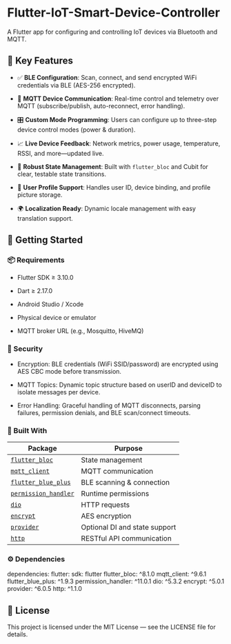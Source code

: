 # Flutter-IoT-Smart-Device-Controller

A Flutter app for configuring and controlling IoT devices via Bluetooth and MQTT.

## 🎯 Key Features

- ✅ **BLE Configuration**: Scan, connect, and send encrypted WiFi credentials via BLE (AES-256 encrypted).
  
- 📡 **MQTT Device Communication**: Real-time control and telemetry over MQTT (subscribe/publish, auto-reconnect, error handling).
  
- 🎛️ **Custom Mode Programming**: Users can configure up to three-step device control modes (power & duration).
  
- 📈 **Live Device Feedback**: Network metrics, power usage, temperature, RSSI, and more—updated live.
  
- 🧠 **Robust State Management**: Built with `flutter_bloc` and Cubit for clear, testable state transitions.
  
- 📸 **User Profile Support**: Handles user ID, device binding, and profile picture storage.
  
- 🌍 **Localization Ready**: Dynamic locale management with easy translation support.
  

## 🚀 Getting Started

### 📦 Requirements

- Flutter SDK ≥ 3.10.0
  
- Dart ≥ 2.17.0

- Android Studio / Xcode

- Physical device or emulator

- MQTT broker URL (e.g., Mosquitto, HiveMQ)

### 🔐 Security

- Encryption: BLE credentials (WiFi SSID/password) are encrypted using AES CBC mode before transmission.

- MQTT Topics: Dynamic topic structure based on userID and deviceID to isolate messages per device.

- Error Handling: Graceful handling of MQTT disconnects, parsing failures, permission denials, and BLE scan/connect timeouts.

### 🧩 Built With

| Package                                                             | Purpose                       |
| ------------------------------------------------------------------- | ----------------------------- |
| [`flutter_bloc`](https://pub.dev/packages/flutter_bloc)             | State management              |
| [`mqtt_client`](https://pub.dev/packages/mqtt_client)               | MQTT communication            |
| [`flutter_blue_plus`](https://pub.dev/packages/flutter_blue_plus)   | BLE scanning & connection     |
| [`permission_handler`](https://pub.dev/packages/permission_handler) | Runtime permissions           |
| [`dio`](https://pub.dev/packages/dio)                               | HTTP requests                 |
| [`encrypt`](https://pub.dev/packages/encrypt)                       | AES encryption                |
| [`provider`](https://pub.dev/packages/provider)                     | Optional DI and state support |
| [`http`](https://pub.dev/packages/http)                             | RESTful API communication     |

### ⚙️ Dependencies

dependencies:
  flutter:
    sdk: flutter
  flutter_bloc: ^8.1.0
  mqtt_client: ^9.6.1
  flutter_blue_plus: ^1.9.3
  permission_handler: ^11.0.1
  dio: ^5.3.2
  encrypt: ^5.0.1
  provider: ^6.0.5
  http: ^1.1.0


## 📃 License

This project is licensed under the MIT License — see the LICENSE file for details.

